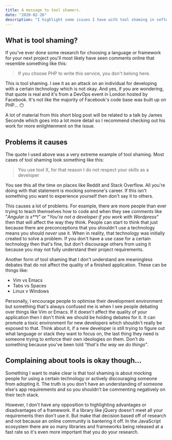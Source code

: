 ```yaml
---
title: A message to tool shamers.
date: "2020-02-26"
description: "I highlight some issues I have with tool shaming in software."
---
```


## What is tool shaming?

If you've ever done some research for choosing a language or framework for your next project you'll most likely have seen comments online that resemble something like this:

> If you choose PHP to write this service, you don't belong here.

This is tool shaming. I see it as an attack on an individual for developing with a certain technology which is not okay. And yes, if you are wondering, that quote is real and it's from a DevOps event in London hosted by Facebook. It's not like the majority of Facebook's code base was built up on PHP... 😶

A lot of material from this short blog post will be related to a talk by James Seconde which goes into a lot more detail so I recommend checking out his work for more enlightenment on the issue.

## Problems it causes

The quote I used above was a very extreme example of tool shaming. Most cases of tool shaming look something like this:

> You use tool X, for that reason I do not respect your skills as a developer

You see this all the time on places like Reddit and Stack Overflow. All you're doing with that statement is mocking someone's career. If this isn't something you want to experience yourself then don't say it to others.

This causes a lot of problems. For example, there are more people than ever trying to teach themselves how to code and when they see comments like "*Angular is s**t"* or "*You're not a developer if you work with Wordpress"* then that will affect the way they think. People can start to think that just because there are preconceptions that you shouldn't use a technology means you should *never* use it. When in reality, that technology was initially created to solve a problem. If you don't have a use case for a certain technology then that's fine, but don't discourage others from using it because you may not fully understand their project requirements. 

Another form of tool shaming that I don't understand are meaningless debates that do not affect the quality of a finished application. These can be things like:

- Vim vs Emacs
- Tabs vs Spaces
- Linux v Windows

Personally, I encourage people to optimise their development environment but something that's always confused me is when I see people debating over things like Vim or Emacs. If it doesn't affect the quality of your application then I don't think we should be holding debates for it. It can promote a toxic environment for new developers which shouldn't really be exposed to that. Think about it, if a new developer is still trying to figure out what language or stack they want to focus on, the last thing they need is someone trying to enforce their own ideologies on them. Don't do something because you've been told *"that's the way we do things"*.

## Complaining about tools is okay though...

Something I want to make clear is that tool shaming is about mocking people for using a certain technology or actively discouraging someone from adopting it. The truth is you don't have an understanding of someone else's app requirements and so you shouldn't be commenting negatively on their tech stack.

However, I don't have any opposition to highlighting advantages or disadvantages of a framework. If a library like jQuery doesn't meet all your requirements then don't use it. But make that decision based off of research and not because an online community is bantering it off. In the JavaScript ecosystem there are so many libraries and frameworks being released at a fast rate so it's even more important that you do your research.